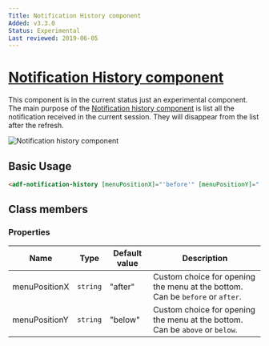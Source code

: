 ```yaml
---
Title: Notification History component
Added: v3.3.0
Status: Experimental
Last reviewed: 2019-06-05
---
```


# [Notification History component](../../../lib/core/notifications/components/notification-history.component.ts "Defined in notification-history.component.ts")

This component is in the current status just an experimental component. 
The main purpose of the [Notification history component](../../core/components/notification-history.component.md) is list all the notification received in the current session. They will disappear from the list after the refresh.

![Notification history component](../../docassets/notification-history-component.png)

## Basic Usage

```html
<adf-notification-history [menuPositionX]="'before'" [menuPositionY]="'above'"></adf-notification-history>
```

## Class members

### Properties

| Name | Type | Default value | Description |
| ---- | ---- | ------------- | ----------- |
| menuPositionX | `string` | "after" | Custom choice for opening the menu at the bottom. Can be `before` or `after`. |
| menuPositionY | `string` | "below" | Custom choice for opening the menu at the bottom. Can be `above` or `below`. |
